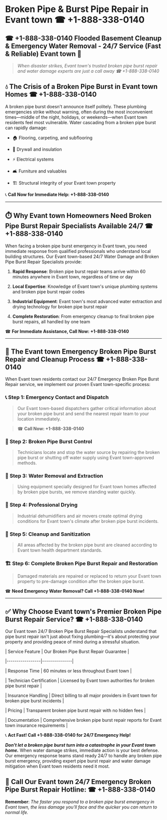 # Broken Pipe & Burst Pipe Repair in Evant town ☎ +1-888-338-0140  
## ☎ +1-888-338-0140 Flooded Basement Cleanup & Emergency Water Removal - 24/7 Service (Fast & Reliable) Evant town 🚨  

> *When disaster strikes, Evant town's trusted broken pipe burst repair and water damage experts are just a call away ☎ +1-888-338-0140*  

## 💧 The Crisis of a Broken Pipe Burst in Evant town Homes ☎ +1-888-338-0140  

A broken pipe burst doesn't announce itself politely. These plumbing emergencies strike without warning, often during the most inconvenient times—middle of the night, holidays, or weekends—when Evant town residents feel most vulnerable. Water cascading from a broken pipe burst can rapidly damage:  

* 🏠 Flooring, carpeting, and subflooring  
* 🧱 Drywall and insulation  
* ⚡ Electrical systems  
* 🛋️ Furniture and valuables  
* 🏗️ Structural integrity of your Evant town property  

📞 **Call Now for Immediate Help: +1-888-338-0140**  

---  

## ⏱️ Why Evant town Homeowners Need Broken Pipe Burst Repair Specialists Available 24/7 ☎ +1-888-338-0140  

When facing a broken pipe burst emergency in Evant town, you need immediate response from qualified professionals who understand local building structures. Our Evant town-based 24/7 Water Damage and Broken Pipe Burst Repair Specialists provide:  

1. **Rapid Response**: Broken pipe burst repair teams arrive within 60 minutes anywhere in Evant town, regardless of time or day  
2. **Local Expertise**: Knowledge of Evant town's unique plumbing systems and broken pipe burst repair codes  
3. **Industrial Equipment**: Evant town's most advanced water extraction and drying technology for broken pipe burst repair  
4. **Complete Restoration**: From emergency cleanup to final broken pipe burst repairs, all handled by one team  

☎ **For Immediate Assistance, Call Now: +1-888-338-0140**  

---  

## 🔧 The Evant town Emergency Broken Pipe Burst Repair and Cleanup Process ☎ +1-888-338-0140  

When Evant town residents contact our 24/7 Emergency Broken Pipe Burst Repair service, we implement our proven Evant town-specific process:  

### 📞 Step 1: Emergency Contact and Dispatch  
> Our Evant town-based dispatchers gather critical information about your broken pipe burst and send the nearest repair team to your location immediately.  
> ☎ **Call Now: +1-888-338-0140**  

### 🚿 Step 2: Broken Pipe Burst Control  
> Technicians locate and stop the water source by repairing the broken pipe burst or shutting off water supply using Evant town-approved methods.  

### 🌊 Step 3: Water Removal and Extraction  
> Using equipment specially designed for Evant town homes affected by broken pipe bursts, we remove standing water quickly.  

### 💨 Step 4: Professional Drying  
> Industrial dehumidifiers and air movers create optimal drying conditions for Evant town's climate after broken pipe burst incidents.  

### 🧼 Step 5: Cleanup and Sanitization  
> All areas affected by the broken pipe burst are cleaned according to Evant town health department standards.  

### 🏗️ Step 6: Complete Broken Pipe Burst Repair and Restoration  
> Damaged materials are repaired or replaced to return your Evant town property to pre-damage condition after the broken pipe burst.  

☎ **Need Emergency Water Removal? Call +1-888-338-0140 Now!**  

---  

## ✅ Why Choose Evant town's Premier Broken Pipe Burst Repair Service? ☎ +1-888-338-0140  

Our Evant town 24/7 Broken Pipe Burst Repair Specialists understand that pipe burst repair isn't just about fixing plumbing—it's about protecting your property and providing peace of mind during a stressful situation.  

| Service Feature | Our Broken Pipe Burst Repair Guarantee |  
|-----------------|---------------|  
| Response Time | 60 minutes or less throughout Evant town |  
| Technician Certification | Licensed by Evant town authorities for broken pipe burst repair |  
| Insurance Handling | Direct billing to all major providers in Evant town for broken pipe burst incidents |  
| Pricing | Transparent broken pipe burst repair with no hidden fees |  
| Documentation | Comprehensive broken pipe burst repair reports for Evant town insurance requirements |  

📞 **Act Fast! Call +1-888-338-0140 for 24/7 Emergency Help!**  

***Don't let a broken pipe burst turn into a catastrophe in your Evant town home.*** When water damage strikes, immediate action is your best defense. Our emergency response teams stand ready 24/7 to handle any broken pipe burst emergency, providing expert pipe burst repair and water damage mitigation when Evant town residents need it most.  

## 📱 Call Our Evant town 24/7 Emergency Broken Pipe Burst Repair Hotline: ☎ +1-888-338-0140  

**Remember**: *The faster you respond to a broken pipe burst emergency in Evant town, the less damage you'll face and the quicker you can return to normal life.*